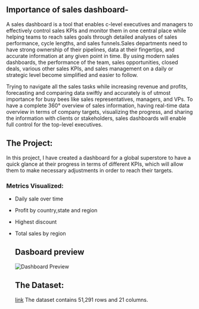 ## Importance of sales dashboard-
A sales dashboard is a tool that enables c-level executives and managers to effectively control sales KPIs and monitor them in one central place while helping teams to reach sales goals through detailed analyses of sales performance, cycle lengths, and sales funnels.Sales departments need to have strong ownership of their pipelines, data at their fingertips, and accurate information at any given point in time. By using modern sales dashboards, the performance of the team, sales opportunities, closed deals, various other sales KPIs, and sales management on a daily or strategic level become simplified and easier to follow.

Trying to navigate all the sales tasks while increasing revenue and profits, forecasting and comparing data swiftly and accurately is of utmost importance for busy bees like sales representatives, managers, and VPs. To have a complete 360° overview of sales information, having real-time data overview in terms of company targets, visualizing the progress, and sharing the information with clients or stakeholders, sales dashboards will enable full control for the top-level executives.

## The Project:
In this project, I have created a dashboard for a global superstore to have a quick glance at their progress in terms of different KPIs, which will allow them to make necessary adjustments in order to reach their targets.

### Metrics Visualized:
- Daily sale over time
- Profit by country,state and region
- Highest discount
- Total sales by region

  ## Dasboard preview
  ![Dashboard Preview](![dashboard](https://github.com/user-attachments/assets/6a02cdae-db82-479e-aef5-b8bf7e32edb8)
)

  ## The Dataset:
  [link](https://www.kaggle.com/datasets/aditisaxena20/superstore-sales-dataset)
  The dataset contains 51,291 rows and 21 columns.
  
  
